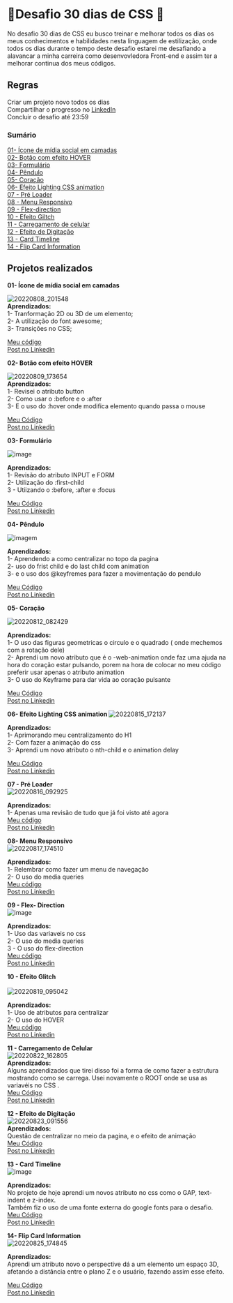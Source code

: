 # :rocket:Desafio 30 dias de CSS :rocket:

No desafio 30 dias de CSS eu busco treinar e melhorar todos os dias os meus conhecimentos e habilidades nesta linguagem de estilização, onde todos os dias durante o tempo deste desafio estarei me desafiando a alavancar a minha carreira como desenvovledora Front-end e assim ter a melhorar continua dos meus códigos.

## Regras
Criar um projeto novo todos os dias <br>
Compartilhar o progresso no [LinkedIn](https://www.linkedin.com/in/camilamaraschin/) <br>
Concluir o desafio até 23:59 <br>

### Sumário
[01- Ícone de mídia social em camadas](https://user-images.githubusercontent.com/105385268/183531340-8e90c0ca-a1ef-49ed-9751-81f76b5a5a05.gif)<br>
[02- Botão com efeito HOVER](https://user-images.githubusercontent.com/105385268/183759059-75974ea3-281a-4c3b-b119-8347564c40f0.gif)<br>
[03- Formulário](https://user-images.githubusercontent.com/105385268/183924014-6cce1058-4d73-4b6f-b72e-0d1e72652c2a.png)<br>
[04- Pêndulo](https://user-images.githubusercontent.com/105385268/184227096-13866198-5b98-4143-95c3-2068e867c5d5.gif)<br>
[05- Coração](https://user-images.githubusercontent.com/105385268/184347925-281c8f66-42ee-4f96-8c36-00bb9b1fed48.gif)<br>
[06- Efeito Lighting CSS animation](https://user-images.githubusercontent.com/105385268/184712729-a6cc23ad-7a87-4b8f-aa70-e92df722dc71.gif)<br>
[07 - Pré Loader](https://user-images.githubusercontent.com/105385268/184880833-3fde6003-af5b-49d2-8c90-42e25d6319fd.gif) <br>
[08 - Menu Responsivo](https://user-images.githubusercontent.com/105385268/185241121-158969e7-ec76-483a-9c27-c873086eab88.gif) <br>
[09 - Flex-direction](https://user-images.githubusercontent.com/105385268/185466840-940aa702-08ee-43f0-8e0d-c62d34ccb134.png) <br>
[10 - Efeito Giltch](https://user-images.githubusercontent.com/105385268/185627046-2c0c9cf5-4c0c-4bf9-a0e2-21407e0a303e.gif)<br>
[11 - Carregamento de celular](https://user-images.githubusercontent.com/105385268/186004011-6684a369-a86f-4250-925a-bc3987cb5609.gif) <br>
[12 - Efeito de Digitação](https://user-images.githubusercontent.com/105385268/186155625-be502b68-af5f-4b91-9d1b-3f87ab92147b.gif) <br>
[13 - Card Timeline](https://user-images.githubusercontent.com/105385268/186506570-cac7a1d2-beb5-45a8-914f-54176ecaa792.png)<br> 
[14 - Flip Card Information](https://user-images.githubusercontent.com/105385268/186766630-a7f26288-6d83-4d3c-bf92-f18c8dd038fd.gif)<br>

## Projetos realizados 

<b> 01- Ícone de mídia social em camadas </b>

![20220808_201548](https://user-images.githubusercontent.com/105385268/183531340-8e90c0ca-a1ef-49ed-9751-81f76b5a5a05.gif) <br>
<b>Aprendizados:</b><br>
1- Tranformação 2D ou 3D de um elemento;<br>
2- A utilização do font awesome;<br>
3- Transições no CSS;<br>

[Meu código](https://github.com/camilamaraschin/30diasCSS/tree/main/01-%20Midia%20social%20em%20camadas) <br>
[Post no Linkedin](https://www.linkedin.com/feed/update/urn:li:activity:6962552160450424832/)

<b> 02- Botão com efeito HOVER </b>

![20220809_173654](https://user-images.githubusercontent.com/105385268/183759059-75974ea3-281a-4c3b-b119-8347564c40f0.gif) <br>
<b>Aprendizados:</b><br>
1- Revisei o atributo button<br>
2- Como usar o :before e o :after<br>
3- E o uso do :hover onde modifica elemento quando passa o mouse<br>

[Meu Código](https://github.com/camilamaraschin/30diasCSS/tree/main/02%20-%20Bot%C3%A3o%20com%20efeito) <br>
[Post no Linkedin](https://www.linkedin.com/feed/update/urn:li:activity:6962874712255299584/)

<b> 03- Formulário </b>

![image](https://user-images.githubusercontent.com/105385268/183924014-6cce1058-4d73-4b6f-b72e-0d1e72652c2a.png) <br>

<b>Aprendizados:</b><br>
1- Revisão do atributo INPUT e FORM <br>
2- Utilização do :first-child <br>
3 - Utiizando o :before, :after e :focus <br>

[Meu Código](https://github.com/camilamaraschin/30diasCSS/tree/main/03-%20Formulario) <br>
[Post no Linkedin](https://www.linkedin.com/feed/update/urn:li:activity:6963308803165446144/)

<b> 04- Pêndulo </b>

![imagem](https://user-images.githubusercontent.com/105385268/184227096-13866198-5b98-4143-95c3-2068e867c5d5.gif)<br>

<b>Aprendizados:</b><br>
1- Aprendendo a como centralizar no topo da pagina <br>
2- uso do frist child e do last child com animation <br>
3- e o uso dos @keyfremes para fazer a movimentação do pendulo <br>

[Meu Código](https://github.com/camilamaraschin/30diasCSS/tree/main/04-%20Pendulo) <br>
[Post no Linkedin](https://www.linkedin.com/feed/update/urn:li:activity:6963586096802738176/)<br>

<b> 05- Coração </b>

![20220812_082429](https://user-images.githubusercontent.com/105385268/184347925-281c8f66-42ee-4f96-8c36-00bb9b1fed48.gif)<br>

<b>Aprendizados:</b><br>
1- O uso das figuras geometricas o circulo e o quadrado ( onde mechemos com a rotação dele)<br>
2- Aprendi um novo atributo que é o -web-animation onde faz uma ajuda na hora do coração estar pulsando, porem na hora de colocar no meu código preferir usar apenas o atributo animation<br>
3- O uso do Keyframe para dar vida ao coração pulsante <br>

[Meu Código](https://github.com/camilamaraschin/30diasCSS/tree/main/05%20-Cora%C3%A7%C3%A3o) <br>
[Post no Linkedin](https://www.linkedin.com/feed/update/urn:li:activity:6963968327593406464/)<br>

<b> 06- Efeito Lighting CSS animation </b>
![20220815_172137](https://user-images.githubusercontent.com/105385268/184712729-a6cc23ad-7a87-4b8f-aa70-e92df722dc71.gif)<br>

<b> Aprendizados: </b><br>
1- Aprimorando meu centralizamento do H1 <br>
2- Com fazer a animação do css <br>
3- Aprendi um novo atributo o nth-child e o animation delay <br> 

[Meu Código](https://github.com/camilamaraschin/30diasCSS/tree/main/06-%20Efeito%20lighting%20text) <br>
[Post no Linkedin](https://www.linkedin.com/feed/update/urn:li:activity:6965048251569852416/)<br>

<b>07 - Pré Loader</b><br>
![20220816_092925](https://user-images.githubusercontent.com/105385268/184880833-3fde6003-af5b-49d2-8c90-42e25d6319fd.gif) <br>

<b> Aprendizados: </b><br>
1- Apenas uma revisão de tudo que já foi visto até agora <br>
[Meu código](https://github.com/camilamaraschin/30diasCSS/tree/main/07%20-%20Pre%20Loader) <br>
[Post no Linkedin](https://www.linkedin.com/feed/update/urn:li:activity:6965430460940193792//)<br>

<b>08- Menu Responsivo</b><br>
![20220817_174510](https://user-images.githubusercontent.com/105385268/185241121-158969e7-ec76-483a-9c27-c873086eab88.gif) <br>

<b> Aprendizados: </b><br>
1- Relembrar como fazer um menu de navegação <br>
2- O uso do media queries <br>
[Meu código](https://github.com/camilamaraschin/30diasCSS/tree/main/08%20-%20Menu%20responsivo) <br>
[Post no Linkedin](https://www.linkedin.com/feed/update/urn:li:activity:6965776339349946368/)<br>


<b> 09 - Flex- Direction</b><br>
![image](https://user-images.githubusercontent.com/105385268/185466840-940aa702-08ee-43f0-8e0d-c62d34ccb134.png)<br>

<b> Aprendizados: </b><br>
1- Uso das variaveis no css <br>
2- O uso do media queries<br>
3 - O uso do flex-direction <br>
[Meu código](https://github.com/camilamaraschin/30diasCSS/tree/main/09%20-%20Flex-direction)<br>
[Post no Linkedin](https://www.linkedin.com/feed/update/urn:li:activity:6966154868319219712/)<br>

<b> 10 - Efeito Glitch </b> <br><br>
![20220819_095042](https://user-images.githubusercontent.com/105385268/185627046-2c0c9cf5-4c0c-4bf9-a0e2-21407e0a303e.gif)<br>

<b> Aprendizados: </b><br>
1- Uso de atributos para centralizar <br>
2- O uso do HOVER<br>
[Meu código](https://github.com/camilamaraschin/30diasCSS/tree/main/10%20-%20Efeito%20glitch)<br>
[Post no Linkedin](https://www.linkedin.com/feed/update/urn:li:activity:6966543497835237376/)<br>

<b> 11 - Carregamento de Celular </b><br>
![20220822_162805](https://user-images.githubusercontent.com/105385268/186004011-6684a369-a86f-4250-925a-bc3987cb5609.gif)<br>
<b> Aprendizados: </b><br>
Alguns aprendizados que tirei disso foi a forma de como fazer a estrutura mostrando como se carrega. Usei novamente o ROOT onde se usa as variavéis no CSS . <br>
[Meu Código](https://github.com/camilamaraschin/30diasCSS/tree/main/11-%20Progresso)<br>
[Post no Linkedin](https://www.linkedin.com/feed/update/urn:li:activity:6967563881086873603/)<br>

<b> 12 - Efeito de Digitação </b><br>
![20220823_091556](https://user-images.githubusercontent.com/105385268/186155766-18bb5848-c2cf-48a1-aa6a-8a1537b03ebe.gif)<br>
<b> Aprendizados: </b><br>
Questão de centralizar no meio da pagina, e o efeito de animação <br>
[Meu Código](https://github.com/camilamaraschin/30diasCSS/tree/main/12%20-%20Efeito%20de%20digita%C3%A7%C3%A3o)<br>
[Post no Linkedin](https://www.linkedin.com/feed/update/urn:li:activity:6942229888921698305/)<br>

<b> 13 - Card Timeline </b><br>
![image](https://user-images.githubusercontent.com/105385268/186506570-cac7a1d2-beb5-45a8-914f-54176ecaa792.png)<br>

<b> Aprendizados: </b><br>
No projeto de hoje aprendi um novos  atributo no css como o GAP, text-indent e z-index. <br>
Também fiz o uso de uma fonte externa do google fonts para o desafio.<br>
[Meu Código](https://github.com/camilamaraschin/30diasCSS/tree/main/13%20-%20Card%20timeline)<br>
[Post no Linkedin](https://www.linkedin.com/feed/update/urn:li:activity:6968325239025864704/)<br>

<b> 14- Flip Card Information </b><br>
![20220825_174845](https://user-images.githubusercontent.com/105385268/186766630-a7f26288-6d83-4d3c-bf92-f18c8dd038fd.gif)
<br>

<b> Aprendizados: </b><br>
 Aprendi um atributo novo o perspective dá a um elemento um espaço 3D,<br>
 afetando a distância entre o plano Z e o usuário, fazendo assim esse efeito. 
 
[Meu Código](https://github.com/camilamaraschin/30diasCSS/tree/main/14-%20Flip%20Card%20Information)<br>
[Post no Linkedin](https://www.linkedin.com/feed/update/urn:li:activity:6968674004681281536/)<br>
